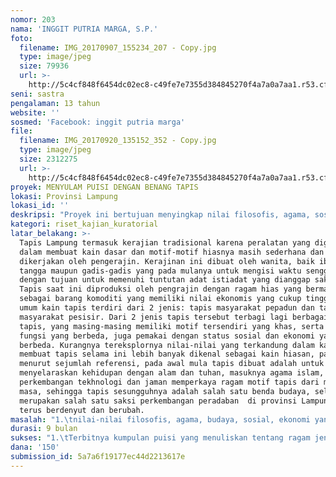 ```yaml
---
nomor: 203
nama: 'INGGIT PUTRIA MARGA, S.P.'
foto:
  filename: IMG_20170907_155234_207 - Copy.jpg
  type: image/jpeg
  size: 79936
  url: >-
    http://5c4cf848f6454dc02ec8-c49fe7e7355d384845270f4a7a0a7aa1.r53.cf2.rackcdn.com/21ccc33d-2b33-43b5-803d-65f90be5b0fe/IMG_20170907_155234_207%20-%20Copy.jpg
seni: sastra
pengalaman: 13 tahun
website: ''
sosmed: 'Facebook: inggit putria marga'
file:
  filename: IMG_20170920_135152_352 - Copy.jpg
  type: image/jpeg
  size: 2312275
  url: >-
    http://5c4cf848f6454dc02ec8-c49fe7e7355d384845270f4a7a0a7aa1.r53.cf2.rackcdn.com/744b080e-15d2-4423-985b-344b138a692c/IMG_20170920_135152_352%20-%20Copy.jpg
proyek: MENYULAM PUISI DENGAN BENANG TAPIS
lokasi: Provinsi Lampung
lokasi_id: ''
deskripsi: "Proyek ini bertujuan menyingkap nilai filosofis, agama, sosial, budaya, ekonomi yang terkandung di selembar kain tapis ke bentuk puisi. tiap puisi akan mengangkat ragam nilai dari motif masing-masing tapis sebagai tema yang dibahas, selain itu akan merespon bentuk, sejarah, nilai filosofi, ekologi social–kultural di mana tiap tapis terlahir,  puisi akan ditulis dalam gaya liris, naratif, tetapi tidak menutup kemungkinan mengeksplorasi bentuk lain, bila pada saat pengerjaan, dibutuhkan bentuk-bentuk lain untuk mewadahi ide/tema. Meski proyek ini ada di ranah sastra, tetapi juga bersinggungan/berpantulan dengan seni rupa dan kriya sebagai habitat asal tapis. aktivitas/kegiatan yang akan dilakukan adalah:\r\n1.\tObservasi. Melakukan pengamatan langsung pembuatan tapis di beberapa wilayah ke-buay-an, yakni kelompok masyarakat lampung dengan tata cara hidup diatur oleh norma adat tertentu. Dalam melakukan riset, penyair akan dibantu oleh 2 orang  (pewancara dan fotografi), durasi: 1 bulan \r\n2.\tWawancara. Proses wawancara dilakukan kepada pembuat tapis, tokoh adat lampung, dan beberapa ahli dari golongan akademisi. Durasi: 1 bulan\r\n3.\tFocus Group Discussion (FGD). Acara FGD dihadiri oleh  stakeholders dari berbagai kalangan dengan dipandu oleh seorang fasilitator. Durasi: 2 minggu\r\n4.\tStudi Pustaka. Durasi 2 minggu\r\n5.\tPenulisan Puisi. Durasi: 6 bulan\r\n6.\tPeluncuran Buku Puisi.\r\n"
kategori: riset_kajian_kuratorial
latar_belakang: >-
  Tapis Lampung termasuk kerajian tradisional karena peralatan yang digunakan
  dalam membuat kain dasar dan motif-motif hiasnya masih sederhana dan
  dikerjakan oleh pengerajin. Kerajinan ini dibuat oleh wanita, baik ibu rumah
  tangga maupun gadis-gadis yang pada mulanya untuk mengisi waktu senggang
  dengan tujuan untuk memenuhi tuntutan adat istiadat yang dianggap sakral. Kain
  Tapis saat ini diproduksi oleh pengrajin dengan ragam hias yang bermacam-macam
  sebagai barang komoditi yang memiliki nilai ekonomis yang cukup tinggi. Secara
  umum kain tapis terdiri dari 2 jenis: tapis masyarakat pepadun dan tapis
  masyarakat pesisir. Dari 2 jenis tapis tersebut terbagi lagi berbagai jenis
  tapis, yang masing-masing memiliki motif tersendiri yang khas, serta memiliki
  fungsi yang berbeda, juga pemakai dengan status sosial dan ekonomi yang
  berbeda. Kurangnya tereksplornya nilai-nilai yang terkandung dalam kain tapis
  membuat tapis selama ini lebih banyak dikenal sebagai kain hiasan, padahal
  menurut sejumlah referensi, pada awal mula tapis dibuat adalah untuk
  menyelaraskan kehidupan dengan alam dan tuhan, masuknya agama islam,
  perkembangan tekhnologi dan jaman memperkaya ragam motif tapis dari masa ke
  masa, sehingga tapis sesungguhnya adalah salah satu benda budaya, selain juga
  merupakan salah satu saksi perkembangan peradaban  di provinsi Lampung yang
  terus berdenyut dan berubah. 
masalah: "1.\tnilai-nilai filosofis, agama, budaya, sosial, ekonomi yang terkandung dalam motif-motif  kain tapis. \r\n2.\tMengangkat sejarah yang melatar belakangi terciptanya masing-masing motif tapis.\r\n3.\tMengangkat konten (tema, filosofi), ekologi sosial-kultural di mana tapis-tapis tersebut lahir.\r\n4.\tMengangkat hal-hal apa yang melatarbelakangi perbedaan “kasta” tapis mengingat tapis terdiri dari berbagai jenis yang masing-masing memiliki level fungsi  dan level satus sosial yang berbeda.\r\n\r\nMenyingkap nilai-nilai tersebut lalu diterjemahkan ke dalam bentuk puisi, adalah salah satu upaya menyebarluaskan dan melestarikan falsafah hidup masyarakat Lampung yang terkandung dalam selembar tapis dengan cara yang lain. \r\n"
durasi: 9 bulan
sukses: "1.\tTerbitnya kumpulan puisi yang menuliskan tentang ragam jenis tapis lampung\r\nYang disertai dengan foto masing-masing kain tapis yang dimaksud\r\n     \r\n2.\tDiadakannya peluncuran buku dan diskusi buku tersebut dengan melibatkan\r\nPara pengrajin, tetua adat, desainer, sastrawan, budayawan, dosen, dan masyarakat. \r\n\r\n"
dana: '150'
submission_id: 5a7a6f19177ec44d2213617e
---
```

